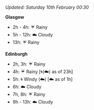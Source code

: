 *Updated: Saturday 10th February 00:30*

**Glasgow**

* 2h - 4h: :umbrella: Rainy
* 5h - 12h: :cloud: Cloudy
* 13h: :umbrella: Rainy

**Edinburgh**

* 2h, 3h: :umbrella: Rainy
* 4h: :umbrella: Rainy [:cyclone:(:cloud:) as of 23h]
* 5h: :cyclone: Windy (:cloud:) [:cloud: as of 1h]
* 6h: :cloud: Cloudy
* 7h, 8h: :umbrella: Rainy
* 9h - 13h: :cloud: Cloudy
